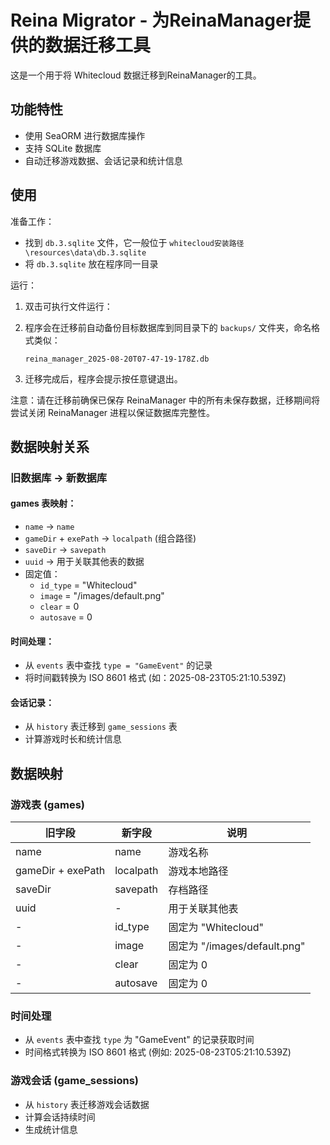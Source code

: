 # Reina Migrator - 为ReinaManager提供的数据迁移工具

这是一个用于将 Whitecloud 数据迁移到ReinaManager的工具。

## 功能特性

- 使用 SeaORM 进行数据库操作
- 支持 SQLite 数据库
- 自动迁移游戏数据、会话记录和统计信息

## 使用

准备工作：
- 找到 `db.3.sqlite` 文件，它一般位于 `whitecloud安装路径\resources\data\db.3.sqlite`
- 将 `db.3.sqlite` 放在程序同一目录

运行：

1. 双击可执行文件运行：

2. 程序会在迁移前自动备份目标数据库到同目录下的 `backups/` 文件夹，命名格式类似：

   `reina_manager_2025-08-20T07-47-19-178Z.db`

3. 迁移完成后，程序会提示按任意键退出。

注意：请在迁移前确保已保存 ReinaManager 中的所有未保存数据，迁移期间将尝试关闭 ReinaManager 进程以保证数据库完整性。

## 数据映射关系

### 旧数据库 -> 新数据库

#### games 表映射：
- `name` -> `name`
- `gameDir` + `exePath` -> `localpath` (组合路径)
- `saveDir` -> `savepath`
- `uuid` -> 用于关联其他表的数据
- 固定值：
  - `id_type` = "Whitecloud"
  - `image` = "/images/default.png"
  - `clear` = 0
  - `autosave` = 0

#### 时间处理：
- 从 `events` 表中查找 `type = "GameEvent"` 的记录
- 将时间戳转换为 ISO 8601 格式 (如：2025-08-23T05:21:10.539Z)

#### 会话记录：
- 从 `history` 表迁移到 `game_sessions` 表
- 计算游戏时长和统计信息

## 数据映射

### 游戏表 (games)

| 旧字段 | 新字段 | 说明 |
|--------|--------|------|
| name | name | 游戏名称 |
| gameDir + exePath | localpath | 游戏本地路径 |
| saveDir | savepath | 存档路径 |
| uuid | - | 用于关联其他表 |
| - | id_type | 固定为 "Whitecloud" |
| - | image | 固定为 "/images/default.png" |
| - | clear | 固定为 0 |
| - | autosave | 固定为 0 |

### 时间处理

- 从 `events` 表中查找 `type` 为 "GameEvent" 的记录获取时间
- 时间格式转换为 ISO 8601 格式 (例如: 2025-08-23T05:21:10.539Z)

### 游戏会话 (game_sessions)

- 从 `history` 表迁移游戏会话数据
- 计算会话持续时间
- 生成统计信息

